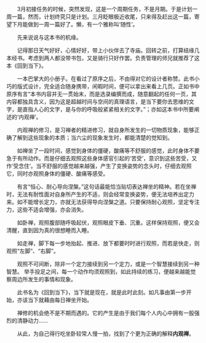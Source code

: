 <!--
  =====<< 卍 · Copyright · 卍 >>=====
  FileName: 002.md
  Directory: buddhism
  Author: Lokavit
  Birthtime: 2023/3/28 19:35:58
  -----
  Mtime: 2023/4/20 21:01:23
  WordCount: 1011
  -----
  Copyright © 1911 - 2023 Lokavit
      卍 · 小僧過境　衆生甦醒 · 卍
  =====<< 卍 · Description · 卍 >>=====

-->
　　3月初接任务的时候，突然发现，这是一个周期任务，不是月期。于是计划一周一篇，然而，计划终究只是计划。三月眨眼极近收尾，只来得及赶出这一篇，寄望下月能做到一周一篇好了。懒，有一个雅称叫‘随性’。

　　先来说说与这本书的机缘。

　　记得那日天气好好，心情好好，带上小伙伴去了寺庙。回转之前，打算结缘几本经书。考虑到两人都没带书包，又是骑行只好作罢。负责管理的师兄就推荐了这本《回到当下》。
   
　　一本巴掌大的小册子。在看过了原序之后，不由得对它的设计者称赞。此书小巧的版式设计，完全适合随身携带，闲暇时间，便可以拿出来看上几页。正如书中原序有言“本书内容并无一贯始末，而是选录编撰而成，随意翻起的任何一页，其内容都独具含义，因为这是超越时间与空间的真理语言，是当下要你去思维的文字，是直指人心的文字，是与你的呼吸般紧紧相关的文字。”；亦如这本书中所要阐述的‘内观禅’。

　　内观禅的修习，是习禅者的精进修习，就自身所发生的一切物质现象，能够正确了解到这些现象的本质；当六尘的现象发生时，都能清楚的觉知到。

　　如禅坐了一段时间，感觉到身体的僵硬，酸痛等不舒服的感觉，此时身体不要急于有所动作。而是仔细去观照这些身体感官引起的‘苦受’，意识到这些苦受，又作‘受念住’。当不舒服的感觉越来越强，产生了变换姿势的念头时，仔细去观照它，同时亦观照身体的僵硬、酸痛等感受。

　　有言“恒心、耐心导向涅槃。”这句话最能恰当贴切表达禅坐的精神。若在坐禅时，无法有耐性面对自身所产生的不适，则会经常变换姿势，便无法培养出定力来。如不能增长定力，亦就无法获得导向涅槃之道。只要保持耐心观照，坚定专注力，这些不适会增强，亦会消失。
   
　　如卧禅，观照腹部随呼吸起伏，观照眼皮下垂、沉重。这样保持观照，便又会清醒，直到因为真的很想睡而入睡。

　　如走禅，脚下每一步地抬起、推进、放下都要时时进行观照，而若是快走，则观照“左脚”、“右脚”。

　　观照不可间断，除非一个定力接续到另一个定力，或是一个智慧接续到另一种智慧。 举手投足之间，每一个动作均须观照到，如此持续的练习，便越来越能觉察周边所发生的事情和现象。

　　此书名为《回到当下》，当下就是现在，就是此时此刻。如凡事由第一步开始，亦该当下就藉由每日禅坐开始。

　　禅修的机会绝不是不期而遇的。它的产生是由于我们每个人内心中拥有一股强烈的清静动力……

　　从此，为自己得行吃坐卧较常人慢一拍，找到了个更为正确的解释**内观禅**。